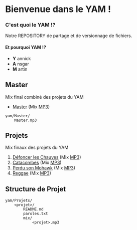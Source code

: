 # Bienvenue dans le YAM !

### C'est quoi le YAM !?

Notre REPOSITORY de partage et de versionnage de fichiers.

#### Et pourquoi YAM !?

* **Y** annick
* **A** nsgar
* **M** artin

## Master

Mix final combiné des projets du YAM

* [Master](Master/) (Mix [MP3](Master/Master.mp3))

```
yam/Master/
    Master.mp3
```

## Projets

Mix finaux des projets du YAM

1. [Défoncer les Chauves](Projets/Chauves/) (Mix [MP3](Projets/Chauves/mix/Chauves.mp3))
2. [Catacombes](Projets/Catacombes/) (Mix [MP3](Projets/Catacombes/mix/Catacombes.mp3))
3. [Perdu son Mohawk](Projets/Mohawk/) (Mix [MP3](Projets/Mohawk/mix/Mohawk.mp3))
4. [Reggae](Projets/Reggae/) (Mix [MP3](Projets/Reggae/mix/Reggae.mp3))

## Structure de Projet

```
yam/Projets/
    <projet>/
        README.md
        paroles.txt
        mix/
            <projet>.mp3
```

